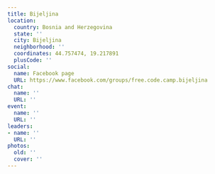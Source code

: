 ```yaml
---
title: Bijeljina
location:
  country: Bosnia and Herzegovina
  state: ''
  city: Bijeljina
  neighborhood: ''
  coordinates: 44.757474, 19.217891
  plusCode: ''
social:
  name: Facebook page
  URL: https://www.facebook.com/groups/free.code.camp.bijeljina
chat:
  name: ''
  URL: ''
event:
  name: ''
  URL: ''
leaders:
- name: ''
  URL: ''
photos:
  old: ''
  cover: ''
---
```


